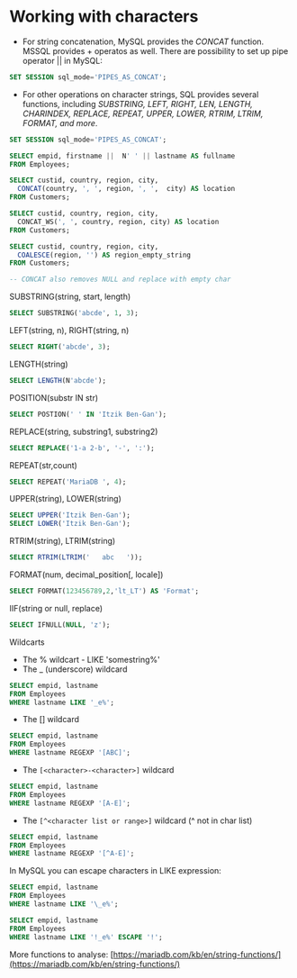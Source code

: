 # Working with characters

* For string concatenation, MySQL provides the *CONCAT* function. MSSQL provides + operatos as well. There are possibility to set up pipe operator || in MySQL:

```sql
SET SESSION sql_mode='PIPES_AS_CONCAT';
```

* For other operations on character strings, SQL provides several functions, including *SUBSTRING, LEFT, RIGHT, LEN, LENGTH, CHARINDEX, REPLACE, REPEAT, UPPER, LOWER, RTRIM, LTRIM, FORMAT, and more*.

```sql
SET SESSION sql_mode='PIPES_AS_CONCAT';

SELECT empid, firstname ||  N' ' || lastname AS fullname
FROM Employees;

SELECT custid, country, region, city,
  CONCAT(country, ', ', region, ', ',  city) AS location
FROM Customers;

SELECT custid, country, region, city,
  CONCAT_WS(', ', country, region, city) AS location
FROM Customers;

SELECT custid, country, region, city,
  COALESCE(region, '') AS region_empty_string
FROM Customers;

-- CONCAT also removes NULL and replace with empty char
```

SUBSTRING(string, start, length)

```sql
SELECT SUBSTRING('abcde', 1, 3);
```

LEFT(string, n), RIGHT(string, n)

```sql
SELECT RIGHT('abcde', 3);
```

LENGTH(string)

```sql
SELECT LENGTH(N'abcde');
```

POSITION(substr IN str)

```sql
SELECT POSTION(' ' IN 'Itzik Ben-Gan');
```

REPLACE(string, substring1, substring2)

```sql
SELECT REPLACE('1-a 2-b', '-', ':');
```
REPEAT(str,count)

```sql
SELECT REPEAT('MariaDB ', 4);
```

UPPER(string), LOWER(string)

```sql
SELECT UPPER('Itzik Ben-Gan');
SELECT LOWER('Itzik Ben-Gan');
```

RTRIM(string), LTRIM(string)

```sql
SELECT RTRIM(LTRIM('   abc   '));
```

FORMAT(num, decimal_position[, locale])

```sql
SELECT FORMAT(123456789,2,'lt_LT') AS 'Format';
```

IIF(string or null, replace)

```sql
SELECT IFNULL(NULL, 'z');
```

Wildcarts

* The % wildcart - LIKE 'somestring%'
* The _ (underscore) wildcard

```sql
SELECT empid, lastname
FROM Employees
WHERE lastname LIKE '_e%';
```

* The [<list of characters>] wildcard

```sql
SELECT empid, lastname
FROM Employees
WHERE lastname REGEXP '[ABC]';
```

* The `[<character>-<character>]` wildcard

```sql
SELECT empid, lastname
FROM Employees
WHERE lastname REGEXP '[A-E]';
```

* The `[^<character list or range>]` wildcard (^ not in char list)

```sql
SELECT empid, lastname
FROM Employees
WHERE lastname REGEXP '[^A-E]';
```

In MySQL you can escape characters in LIKE expression:

```sql
SELECT empid, lastname
FROM Employees
WHERE lastname LIKE '\_e%';
```

```sql
SELECT empid, lastname
FROM Employees
WHERE lastname LIKE '!_e%' ESCAPE '!';
```

More functions to analyse:
[https://mariadb.com/kb/en/string-functions/](https://mariadb.com/kb/en/string-functions/)
